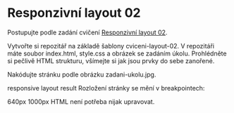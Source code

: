 
# Responzivní layout 02

Postupujte podle zadání cvičení [Responzivní layout 02](https://kodim.cz/czechitas/daweb/html-a-css/responzivni-design/cv-responsive/layout-02).


Vytvořte si repozitář na základě šablony cviceni-layout-02. V repozitáři máte soubor index.html, style.css a obrázek se zadáním úkolu. Prohlédněte si pečlivě HTML strukturu, všímejte si jak jsou prvky do sebe zanořené.

Nakódujte stránku podle obrázku zadani-ukolu.jpg.


responsive layout result
Rozložení stránky se mění v breakpointech:

640px
1000px
HTML není potřeba nijak upravovat.